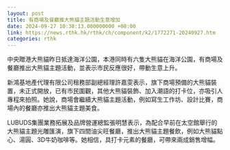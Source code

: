 ```yaml
---
layout: post
title: 有商場及餐廳推大熊貓主題活動生意增加
date: 2024-09-27 10:38:13.000000000 +08:00
link: https://news.rthk.hk/rthk/ch/component/k2/1772271-20240927.htm
categories: rthk
---
```


中央贈港大熊貓昨日抵達海洋公園，本港同時有六隻大熊貓在海洋公園，有商場及餐廳推出大熊貓主題活動，並表示市民反應很好，帶動生意上升。

新鴻基地產代理有限公司租務部副總經理許嘉雯表示，旗下商場預備的大熊貓裝置，未正式開放，已有市民圍觀，其他大熊貓裝飾、加入潮語的打卡位，亦吸引人專程來拍照。她說，商場會繼續大熊貓主題活動，例如寫生工作坊、設計比賽，商場內的餐廳亦推出大熊貓主題美食。

LUBUDS集團業務拓展及品牌營運總監張明慧表示，為配合早前在太空館舉行的大熊貓主題光雕匯演，旗下四間油尖旺餐廳，推出大熊貓主題餐飲，例如大熊貓點心、湯圓、3D牛奶咖啡等。她相信，具打卡元素的餐廳，可帶來兩成銷售增幅。
